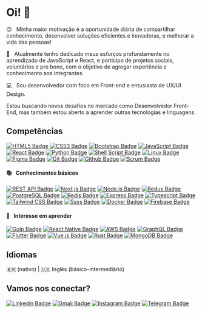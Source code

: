 
# Oi! 👋

😊 &nbsp; Minha maior motivação é a oportunidade diária de compartilhar conhecimento, desenvolver soluções eficientes e inovadoras, e melhorar a vida das pessoas!  
  
🚀 &nbsp; Atualmente tenho dedicado meus esforços profundamente no aprendizado de JavaScript e React, e participo de projetos sociais, voluntários e pro bono, com o objetivo de agregar experiência e conhecimento aos integrantes.  
  
:computer: &nbsp; Sou desenvolvedor com foco em Front-end e entusiasta de UX/UI Design.

Estou buscando novos desafios no mercado como Desenvolvedor Front-End, mas também estou aberto a aprender outras tecnologias e linguagens.

## Competências
[![HTML5 Badge](https://img.shields.io/badge/-html5-E34F26?style=for-the-badge&logo=html5&logoColor=white)](#)
[![CSS3 Badge](https://img.shields.io/badge/-css3-1572B6?style=for-the-badge&logo=css3&logoColor=white)](#)
[![Bootstrap Badge](https://img.shields.io/badge/-bootstrap-7952B3?style=for-the-badge&logo=bootstrap&logoColor=white)](#)
[![JavaScript Badge](https://img.shields.io/badge/-javascript-F7DF1E?style=for-the-badge&logo=javascript&logoColor=2d2d2d)](#)
[![React Badge](https://img.shields.io/badge/-react-61DAFB?style=for-the-badge&logo=react&logoColor=2d2d2d)](#)
[![Python Badge](https://img.shields.io/badge/-python-3776AB?style=for-the-badge&logo=python&logoColor=fafafa)](#)
[![Shell Script Badge](https://img.shields.io/badge/-shell_script-4EAA25?style=for-the-badge&logo=gnu-bash&logoColor=white)](#)
[![Linux Badge](https://img.shields.io/badge/-linux-FCC624?style=for-the-badge&logo=linux&logoColor=2d2d2d)](#)
[![Figma Badge](https://img.shields.io/badge/-figma-F24E1E?style=for-the-badge&logo=figma&logoColor=fafafa)](#)
[![Git Badge](https://img.shields.io/badge/-git-F05032?style=for-the-badge&logo=git&logoColor=fafafa)](#)
[![Github Badge](https://img.shields.io/badge/-github-2d2d2d?style=for-the-badge&logo=github&logoColor=fafafa)](#)
[![Scrum Badge](https://img.shields.io/badge/-scrum-405571?style=for-the-badge&logo=scrum&logoColor=fafafa)](#)

#### 📚 &nbsp; Conhecimentos básicos
[![REST API Badge](https://img.shields.io/badge/-rest_api-2d2d2d?style=for-the-badge&logo=json&logoColor=fafafa)](#)
[![Next.js Badge](https://img.shields.io/badge/-next.js-2d2d2d?style=for-the-badge&logo=next.js&logoColor=fafafa)](#)
[![Node.js Badge](https://img.shields.io/badge/-node.js-339933?style=for-the-badge&logo=node.js&logoColor=fafafa)](#)
[![Redux Badge](https://img.shields.io/badge/-redux-764ABC?style=for-the-badge&logo=redux&logoColor=fafafa)](#)
[![PostgreSQL Badge](https://img.shields.io/badge/-postgresql-4169E1?style=for-the-badge&logo=postgresql&logoColor=fafafa)](#)
[![Redis Badge](https://img.shields.io/badge/-redis-DC382D?style=for-the-badge&logo=redis&logoColor=fafafa)](#)
[![Express Badge](https://img.shields.io/badge/-express-2d2d2d?style=for-the-badge&logo=express&logoColor=fafafa)](#)
[![Typescript Badge](https://img.shields.io/badge/-typescript-3178C6?style=for-the-badge&logo=typescript&logoColor=fafafa)](#)
[![Tailwind CSS Badge](https://img.shields.io/badge/-tailwind_css-38B2AC?style=for-the-badge&logo=tailwind-css&logoColor=fafafa)](#)
[![Sass Badge](https://img.shields.io/badge/-sass-CC6699?style=for-the-badge&logo=sass&logoColor=fafafa)](#)
[![Docker Badge](https://img.shields.io/badge/-docker-2496ED?style=for-the-badge&logo=docker&logoColor=fafafa)](#)
[![Firebase Badge](https://img.shields.io/badge/-firebase-FFCA28?style=for-the-badge&logo=firebase&logoColor=fafafa)](#)

#### 🔎 &nbsp; Interesse em aprender
[![Gulp Badge](https://img.shields.io/badge/-gulp-CF4647?style=for-the-badge&logo=gulp&logoColor=fafafa)](#)
[![React Native Badge](https://img.shields.io/badge/-react_native-61DAFB?style=for-the-badge&logo=react&logoColor=2d2d2d)](#)
[![AWS Badge](https://img.shields.io/badge/-aws-ff9600?style=for-the-badge&logo=amazon-aws&logoColor=fafafa)](#)
[![GraphQL Badge](https://img.shields.io/badge/-graphql-E434AA?style=for-the-badge&logo=graphql&logoColor=fafafa)](#)
[![Flutter Badge](https://img.shields.io/badge/-flutter-02569B?style=for-the-badge&logo=flutter&logoColor=fafafa)](#)
[![Vue.js Badge](https://img.shields.io/badge/-vue.js-4FC08D?style=for-the-badge&logo=vue.js&logoColor=fafafa)](#)
[![Rust Badge](https://img.shields.io/badge/-rust-2d2d2d?style=for-the-badge&logo=rust&logoColor=fafafa)](#)
[![MongoDB Badge](https://img.shields.io/badge/-mongodb-47A248?style=for-the-badge&logo=mongodb&logoColor=fafafa)](#)
 
## Idiomas
🇧🇷 (nativo) | 🇺🇸 Inglês (básico-intermediário)

## Vamos nos conectar?
 
[![Linkedin Badge](https://img.shields.io/badge/-stenioas-0A66C2?style=for-the-badge&logo=Linkedin&logoColor=white&link=https://www.linkedin.com/in/stenioas/)](https://www.linkedin.com/in/stenioas/)
[![Gmail Badge](https://img.shields.io/badge/-stenioas-EA4335?style=for-the-badge&logo=Gmail&logoColor=white&link=mailto:stenioas@gmail.com)](mailto:stenioas@gmail.com)
[![Instagram Badge](https://img.shields.io/badge/-stenioas-E4405F?style=for-the-badge&logo=instagram&logoColor=white&link=https://www.instagram.com/stenioas/)](https://www.instagram.com/stenioas/)
[![Telegram Badge](https://img.shields.io/badge/-stenioas-26A5E4?style=for-the-badge&logo=telegram&logoColor=white&link=https://t.me/stenioas/)](https://t.me/stenioas/)
